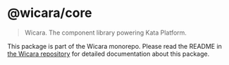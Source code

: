 # @wicara/core

> Wicara. The component library powering Kata Platform.

This package is part of the Wicara monorepo. Please read the README in [the Wicara repository](https://github.com/kata-ai/wicara) for detailed documentation about this package.
